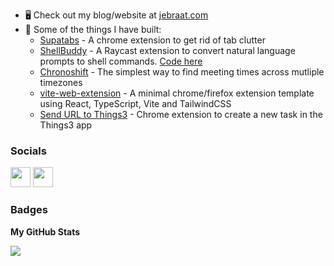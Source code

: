 * 🖥️ Check out my blog/website at [jebraat.com](https://jebraat.com)
* 🚀 Some of the things I have built:
   - [Supatabs](https://supatabs.com) - A chrome extension to get rid of tab clutter
   - [ShellBuddy](https://getshellbuddy.com) - A Raycast extension to convert natural language prompts to shell commands. [Code here](https://github.com/raycast/extensions/tree/main/extensions/shell-buddy)
   - [Chronoshift](https://chronoshift.io) - The simplest way to find meeting times across mutliple timezones
   - [vite-web-extension](https://github.com/JohnBra/vite-web-extension) - A minimal chrome/firefox extension template using React, TypeScript, Vite and TailwindCSS
   - [Send URL to Things3](https://github.com/JohnBra/url-to-things) - Chrome extension to create a new task in the Things3 app


### Socials

<a href="https://www.linkedin.com/in/jebraat" target="_blank" rel="noreferrer"><img src="https://raw.githubusercontent.com/danielcranney/readme-generator/main/public/icons/socials/linkedin.svg" width="32" height="32" /></a> <a href="https://www.twitter.com/jebraat" target="_blank" rel="noreferrer"><img src="https://raw.githubusercontent.com/danielcranney/readme-generator/main/public/icons/socials/twitter.svg" width="32" height="32" /></a>

### Badges

<b>My GitHub Stats</b>

<a href="http://www.github.com/JohnBra"><img src="https://github-readme-streak-stats.herokuapp.com/?user=JohnBra&stroke=ffffff&background=1c1917&ring=0891b2&fire=0891b2&currStreakNum=ffffff&currStreakLabel=0891b2&sideNums=ffffff&sideLabels=ffffff&dates=ffffff&hide_border=true" /></a>
